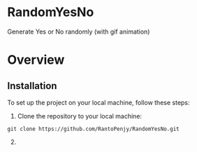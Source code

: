 # RandomYesNo
Generate Yes or No randomly (with gif animation)

# Overview

## Installation
To set up the project on your local machine, follow these steps:

1. Clone the repository to your local machine:

```
git clone https://github.com/RantoPenjy/RandomYesNo.git
```

2. 
